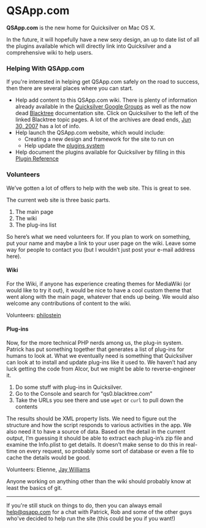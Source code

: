 # QSApp.com

**QSApp.com** is the new home for Quicksilver on Mac OS X.

In the future, it will hopefully have a new sexy design, an up to date list of all the plugins available which will directly link into Quicksilver and a comprehensive wiki to help users.

### Helping With QSApp.com

If you're interested in helping get QSApp.com safely on the road to success, then there are several places where you can start.

* Help add content to this QSApp.com wiki. There is plenty of information already available in the [Quicksilver Google Groups](http://groups.google.com/group/blacktree-quicksilver) as well as the now dead [Blacktree](http://web.archive.org/web/\*/http://docs.blacktree.com/quicksilver) documentation site. Click on Quicksilver to the left of the linked Blacktree topic pages. A lot of the archives are dead ends, [Jun 30, 2007](http://web.archive.org/web/20070701170449/docs.blacktree.com/quicksilver/quicksilver?DokuWiki=48da35e168dfb532fdfc6d1a3d3172de) has a lot of info.
* Help launch the QSApp.com website, which would include:
  * Creating a new design and framework for the site to run on
  * Help update the [plugins system](http://qsapp.com/plugins)
* Help document the plugins available for Quicksilver by filling in this [Plugin Reference](https://docs.qsapp.com/documentation/Plugin\_Reference)

### Volunteers

We’ve gotten a lot of offers to help with the web site. This is great to see.

The current web site is three basic parts.

1. The main page
2. The wiki
3. The plug-ins list

So here’s what we need volunteers for. If you plan to work on something, put your name and maybe a link to your user page on the wiki. Leave some way for people to contact you (but I wouldn’t just post your e-mail address here).

#### Wiki

For the Wiki, if anyone has experience creating themes for MediaWiki (or would like to try it out), it would be nice to have a cool custom theme that went along with the main page, whatever that ends up being. We would also welcome any contributions of content to the wiki.

Volunteers: [philostein](http://lovequicksilver.com)

#### Plug-ins

Now, for the more technical PHP nerds among us, the plug-in system. Patrick has put something together that generates a list of plug-ins for humans to look at. What we eventually need is something that Quicksilver can look at to install and update plug-ins like it used to. We haven’t had any luck getting the code from Alcor, but we might be able to reverse-engineer it.

1. Do some stuff with plug-ins in Quicksilver.
2. Go to the Console and search for “qs0.blacktree.com”
3. Take the URLs you see there and use `wget` or `curl` to pull down the contents

The results should be XML property lists. We need to figure out the structure and how the script responds to various activities in the app. We also need it to have a source of data. Based on the detail in the current output, I’m guessing it should be able to extract each plug-in’s zip file and examine the Info.plist to get details. It doesn’t make sense to do this in real-time on every request, so probably some sort of database or even a file to cache the details would be good.

Volunteers: Etienne, [Jay Williams](http://myd3.com/)

Anyone working on anything other than the wiki should probably know at least the basics of git.

***

If you're still stuck on things to do, then you can always email help@qsapp.com for a chat with Patrick, Rob and some of the other guys who've decided to help run the site (this could be you if you want!)
